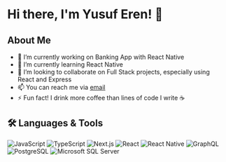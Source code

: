 # Hi there, I'm Yusuf Eren! 👋

## About Me
- 🔭 I’m currently working on Banking App with React Native
- 🌱 I’m currently learning React Native
- 👯 I’m looking to collaborate on Full Stack projects, especially using React and Express
- 📫 You can reach me via [email](mailto:yusuferengerek@hotmail.com)
- ⚡ Fun fact! I drink more coffee than lines of code I write ☕️

## 🛠️ Languages & Tools
![JavaScript](https://img.shields.io/badge/-JavaScript-black?style=flat-square&logo=javascript)
![TypeScript](https://img.shields.io/badge/-TypeScript-3178c6?style=flat-square&logo=typescript&logoColor=white)
![Next.js](https://img.shields.io/badge/-Next.js-black?style=flat-square&logo=next.js)
![React](https://img.shields.io/badge/-React-black?style=flat-square&logo=react)
![React Native](https://img.shields.io/badge/-React%20Native-20232A?style=flat-square&logo=react)
![GraphQL](https://img.shields.io/badge/-GraphQL-E10098?style=flat-square&logo=graphql&logoColor=white)
![PostgreSQL](https://img.shields.io/badge/-PostgreSQL-336791?style=flat-square&logo=postgresql&logoColor=white)
![Microsoft SQL Server](https://img.shields.io/badge/-MS%20SQL%20Server-CC2927?style=flat-square&logo=microsoft-sql-server&logoColor=white)
